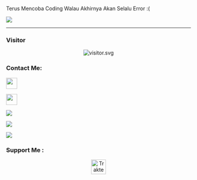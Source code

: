 Terus Mencoba Coding Walau Akhirnya Akan Selalu Error :(

<img align="center" src="https://github-cardname.caliph.my.id/api?name=Zeltoria&description=Hi%20Sis,%20I%27m%20Zeltoria.%20My%20Skills%20Are%20just%20Copy%20And%20Paste,%20That%27s%20Nothing%20More&image=https://avatars.githubusercontent.com/Zeltoria&usqp=CAU&backgroundColor=%23ecf0f1&github=Zeltoria&instagram=danilelistz02&pattern=rain&colorPattern=%23eaeaea&site=Nothing%20In%20Here"/>

-----
<h3 align="left">Visitor</h3>
<p align="center">
<img src="https://count.caliphdev.my.id/get/@zeltoria?theme=rule34" alt="visitor.svg">
</p>

<h3 align="left">Contact Me:</h3>
<p align="left"><a href="https://instagram.com/danilelistz02" target="blank"><img align="center" src="https://storage.caliph.my.id/img/instagram.svg" height="30" width="30" /></a>
<p align="left"><a href="//facebook.com/zeltoriaid"><img src="https://storage.caliph.my.id/img/facebook.svg" height="30" width="30" /></a>
</p>

<p align="left">
<img src="https://github-readme-stats.vercel.app/api?username=zeltoria&bg_color=30,e96443,904e95&title_color=fff&text_color=fff&count_private=true&include_all_commits=true&icon_color=fff&hide_border=false&show_icons=false" /></a>
</p> 

<p align="left">
  <a href="https://github.com/zeltoria"><img src="https://github-readme-stats.vercel.app/api/top-langs?username=zeltoria&bg_color=30,e96443,904e95&title_color=fff&text_color=fff&hide_border=true&hide_title=false&show_icons=true&layout=compact&langs_count=10" /></a>
</p>

<p align="left">
<a href="//github.com/zeltoria"><img src="https://github-readme-stats.vercel.app/api/top-langs/?username=zeltoria"></a>
</p>
<h3>Support Me :</h3>
<p align="center">
<a href="https://saweria.co/zeltoria" target="_blank"><img id="wse-buttons-preview" src="https://cdn.trakteer.id/images/embed/trbtn-blue-6.png" height="40" style="border:0px;height:40px;" alt="Trakteer Saya"></a>
</p>

<!-- <h3 align="left">Listening Music</h3>
<p align="center">
  <a href="https://open.spotify.com/playlist/37i9dQZF1DX7i7SKKuAK4o?si=KwEgMrM7SbyqwuLH4ZgJdw&utm_source=copy-link" target="_blank"><img src="https://now-playing-on-spotify.vercel.app/api/spotify" alt="Spotify Now Playing" width="350"/></a>
</p>

-->
